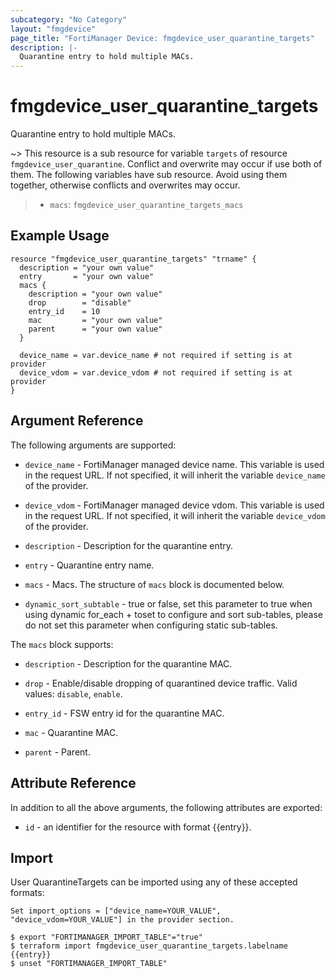 ```yaml
---
subcategory: "No Category"
layout: "fmgdevice"
page_title: "FortiManager Device: fmgdevice_user_quarantine_targets"
description: |-
  Quarantine entry to hold multiple MACs.
---
```


# fmgdevice_user_quarantine_targets
Quarantine entry to hold multiple MACs.

~> This resource is a sub resource for variable `targets` of resource `fmgdevice_user_quarantine`. Conflict and overwrite may occur if use both of them.
The following variables have sub resource. Avoid using them together, otherwise conflicts and overwrites may occur.
>- `macs`: `fmgdevice_user_quarantine_targets_macs`



## Example Usage

```hcl
resource "fmgdevice_user_quarantine_targets" "trname" {
  description = "your own value"
  entry       = "your own value"
  macs {
    description = "your own value"
    drop        = "disable"
    entry_id    = 10
    mac         = "your own value"
    parent      = "your own value"
  }

  device_name = var.device_name # not required if setting is at provider
  device_vdom = var.device_vdom # not required if setting is at provider
}
```

## Argument Reference


The following arguments are supported:

* `device_name` - FortiManager managed device name. This variable is used in the request URL. If not specified, it will inherit the variable `device_name` of the provider.
* `device_vdom` - FortiManager managed device vdom. This variable is used in the request URL. If not specified, it will inherit the variable `device_vdom` of the provider.

* `description` - Description for the quarantine entry.
* `entry` - Quarantine entry name.
* `macs` - Macs. The structure of `macs` block is documented below.
* `dynamic_sort_subtable` - true or false, set this parameter to true when using dynamic for_each + toset to configure and sort sub-tables, please do not set this parameter when configuring static sub-tables.

The `macs` block supports:

* `description` - Description for the quarantine MAC.
* `drop` - Enable/disable dropping of quarantined device traffic. Valid values: `disable`, `enable`.

* `entry_id` - FSW entry id for the quarantine MAC.
* `mac` - Quarantine MAC.
* `parent` - Parent.


## Attribute Reference

In addition to all the above arguments, the following attributes are exported:
* `id` - an identifier for the resource with format {{entry}}.

## Import

User QuarantineTargets can be imported using any of these accepted formats:
```
Set import_options = ["device_name=YOUR_VALUE", "device_vdom=YOUR_VALUE"] in the provider section.

$ export "FORTIMANAGER_IMPORT_TABLE"="true"
$ terraform import fmgdevice_user_quarantine_targets.labelname {{entry}}
$ unset "FORTIMANAGER_IMPORT_TABLE"
```

